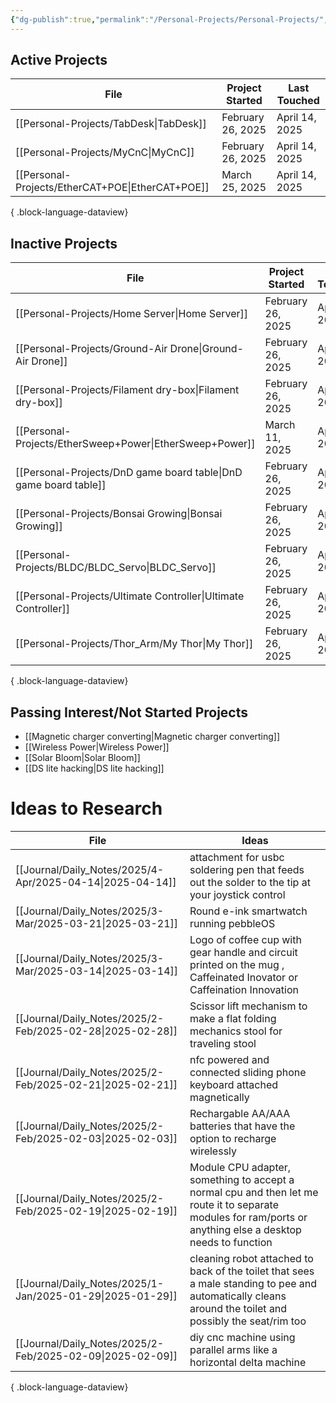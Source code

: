 ```yaml
---
{"dg-publish":true,"permalink":"/Personal-Projects/Personal-Projects/","tags":["directory"]}
---
```



## Active Projects
| File                                                | Project Started   | Last Touched   |
| --------------------------------------------------- | ----------------- | -------------- |
| [[Personal-Projects/TabDesk\|TabDesk]]           | February 26, 2025 | April 14, 2025 |
| [[Personal-Projects/MyCnC\|MyCnC]]               | February 26, 2025 | April 14, 2025 |
| [[Personal-Projects/EtherCAT+POE\|EtherCAT+POE]] | March 25, 2025    | April 14, 2025 |

{ .block-language-dataview}
## Inactive Projects
| File                                                                | Project Started   | Last Touched   |
| ------------------------------------------------------------------- | ----------------- | -------------- |
| [[Personal-Projects/Home Server\|Home Server]]                   | February 26, 2025 | April 15, 2025 |
| [[Personal-Projects/Ground-Air Drone\|Ground-Air Drone]]         | February 26, 2025 | April 14, 2025 |
| [[Personal-Projects/Filament dry-box\|Filament dry-box]]         | February 26, 2025 | April 14, 2025 |
| [[Personal-Projects/EtherSweep+Power\|EtherSweep+Power]]         | March 11, 2025    | April 14, 2025 |
| [[Personal-Projects/DnD game board table\|DnD game board table]] | February 26, 2025 | April 14, 2025 |
| [[Personal-Projects/Bonsai Growing\|Bonsai Growing]]             | February 26, 2025 | April 14, 2025 |
| [[Personal-Projects/BLDC/BLDC_Servo\|BLDC_Servo]]                | February 26, 2025 | April 14, 2025 |
| [[Personal-Projects/Ultimate Controller\|Ultimate Controller]]   | February 26, 2025 | April 14, 2025 |
| [[Personal-Projects/Thor_Arm/My Thor\|My Thor]]                  | February 26, 2025 | April 14, 2025 |

{ .block-language-dataview}
## Passing Interest/Not Started Projects
- [[Magnetic charger converting\|Magnetic charger converting]] 
- [[Wireless Power\|Wireless Power]]
- [[Solar Bloom\|Solar Bloom]]
- [[DS lite hacking\|DS lite hacking]]

# Ideas to Research 
| File                                                         | Ideas                                                                                                                                                        |
| ------------------------------------------------------------ | ------------------------------------------------------------------------------------------------------------------------------------------------------------ |
| [[Journal/Daily_Notes/2025/4-Apr/2025-04-14\|2025-04-14]] | attachment for usbc soldering pen that feeds out the solder to the tip at your joystick control                                                              |
| [[Journal/Daily_Notes/2025/3-Mar/2025-03-21\|2025-03-21]] | Round e-ink smartwatch running pebbleOS                                                                                                                      |
| [[Journal/Daily_Notes/2025/3-Mar/2025-03-14\|2025-03-14]] | Logo of coffee cup with gear handle and circuit printed on the mug , Caffeinated Inovator or Caffeination Innovation                                         |
| [[Journal/Daily_Notes/2025/2-Feb/2025-02-28\|2025-02-28]] | Scissor lift mechanism to make a flat folding mechanics stool for traveling stool                                                                            |
| [[Journal/Daily_Notes/2025/2-Feb/2025-02-21\|2025-02-21]] | nfc powered and connected sliding phone keyboard attached magnetically                                                                                       |
| [[Journal/Daily_Notes/2025/2-Feb/2025-02-03\|2025-02-03]] | Rechargable AA/AAA batteries that have the option to recharge wirelessly                                                                                     |
| [[Journal/Daily_Notes/2025/2-Feb/2025-02-19\|2025-02-19]] | Module CPU adapter, something to accept a normal cpu and then let me route it to separate modules for ram/ports or anything else a desktop needs to function |
| [[Journal/Daily_Notes/2025/1-Jan/2025-01-29\|2025-01-29]] | cleaning robot attached to back of the toilet that sees a male standing to pee and automatically cleans around the toilet and possibly the seat/rim too      |
| [[Journal/Daily_Notes/2025/2-Feb/2025-02-09\|2025-02-09]] | diy cnc machine using parallel arms like a horizontal delta machine                                                                                          |

{ .block-language-dataview}
